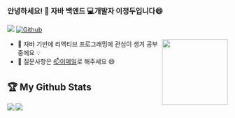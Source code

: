 <!--
**Ddudooo/Ddudooo** is a ✨ _special_ ✨ repository because its `README.md` (this file) appears on your GitHub profile.

Here are some ideas to get you started:

- 🔭 I’m currently working on ...
- 🌱 I’m currently learning ...
- 👯 I’m looking to collaborate on ...
- 🤔 I’m looking for help with ...
- 💬 Ask me about ...
- 📫 How to reach me: ...
- 😄 Pronouns: ...
- ⚡ Fun fact: ...
-->
### 안녕하세요! 👋 자바 백엔드 💻개발자 이정두입니다😄

![](https://visitor-badge.laobi.icu/badge?page_id=Ddudooo.Ddudooo)
[![Github](https://img.shields.io/github/followers/Ddudooo?label=Followers&logo=Github)](https://github.com/Ddudooo)


<img align="right" height="150rem" src="https://gist.githubusercontent.com/Ddudooo/bb6e2b75d40f4203f7d7dab36b1d08ff/raw/35622762b62e44ee30b201c91da4855fffe6998e/e426702edf874b181aced1e2fa5c6cde.gif"/>

- 🌱 자바 기반에 리액티브 프로그래밍에 관심이 생겨 공부중에요 💡
- 💬 질문사항은 [📫이메일](mailto:igoa.work@gmail.com)로 해주세요 😄

## :trophy: My Github Stats
<!--
![Ddudooo's GitHub stats](https://github-readme-stats.vercel.app/api?username=Ddudooo&show_icons=true&theme=onedark&layout=compact)  
[![Top Langs](https://github-readme-stats.vercel.app/api/top-langs/?username=Ddudooo&show_icons=true&theme=onedark&layout=compact)](https://github.com/anuraghazra/github-readme-stats)
-->
<div>
  <a href="https://github-readme-stats.vercel.app/api?username=Ddudooo&show_icons=true&theme=onedark&layout=compact">
    <img align="left" src="https://github-readme-stats.vercel.app/api?username=Ddudooo&show_icons=true&theme=onedark&layout=compact"/>
  </a>
  <a href="https://github-readme-stats.vercel.app/api/top-langs/?username=Ddudooo&show_icons=true&theme=onedark&layout=compact">
    <img align="left" src="https://github-readme-stats.vercel.app/api/top-langs/?username=Ddudooo&show_icons=true&theme=onedark&layout=compact"/>
  </a>
</div>
